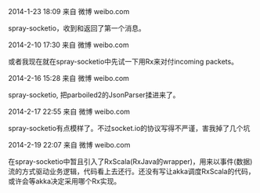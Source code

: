 2014-1-23 18:09 来自 微博 weibo.com

spray-socketio，收到和返回了第一个消息。


2014-2-10 17:30 来自 微博 weibo.com

或者我现在就在spray-socketio中先试一下用Rx来对付incoming packets。


2014-2-16 15:28 来自 微博 weibo.com

spray-socketio, 把parboiled2的JsonParser揉进来了。


2014-2-17 22:55 来自 微博 weibo.com

spray-socketio有点模样了。不过socket.io的协议写得不严谨，害我掉了几个坑


2014-2-19 22:07 来自 微博 weibo.com

在spray-socketio中暂且引入了RxScala(RxJava的wrapper)，用来以事件(数据)流的方式驱动业务逻辑，代码看上去还行。还没有写让akka调度RxScala的代码，或许会等akka决定采用哪个Rx实现。
